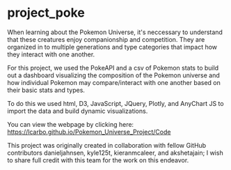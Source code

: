 # project_poke
When learning about the Pokemon Universe, it's neccessary to understand that these creatures enjoy companionship and competition. They are organized in to multiple generations and type categories that impact how they interact with one another.

For this project, we used the PokeAPI and a csv of Pokemon stats to build out a dashboard visualizing the composition of the Pokemon universe and how individual Pokemon may compare/interact with one another based on their basic stats and types.

To do this we used html, D3, JavaScript, JQuery, Plotly, and AnyChart JS to import the data and build dynamic visualizations.

You can view the webpage by clicking here: https://lcarbo.github.io/Pokemon_Universe_Project/Code

This project was originally created in collaboration with fellow GitHub contributors danieljahnsen, kyle125t, kieranmcaleer, and akshetajain; I wish to share full credit with this team for the work on this endeavor.
